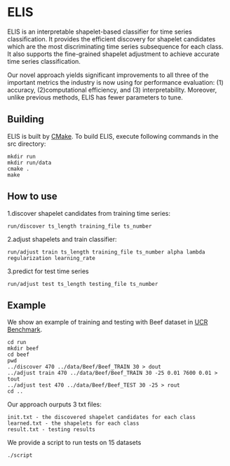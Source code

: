 # ELIS

ELIS is an interpretable shapelet-based classifier for time series classification.
It provides the efficient discovery for shapelet candidates which are the most discriminating time series subsequence for each class.
It also supports the fine-grained shapelet adjustment to achieve accurate time series classification.

Our novel approach yields significant improvements to all three of the important metrics the industry is now using for performance evaluation: (1) accuracy, (2)computational efficiency, and (3) interpretability.
Moreover, unlike previous methods, ELIS has fewer parameters to tune.

<!-- This page supports our publication: -->

<!-- Efficient Learning Interpretable Shapelets for Accurate Time Series Classification, ICDE 2018 IEEE International Conference on Data Engineering, Zicheng Fang, Peng Wang, Wei Wang -->

## Building

ELIS is built by [CMake](https://cmake.org/). To build ELIS, execute following commands in the src directory:

```
mkdir run
mkdir run/data
cmake .
make
```

## How to use

1.discover shapelet candidates from training time series:
```
run/discover ts_length training_file ts_number
```

2.adjust shapelets and train classifier:
```
run/adjust train ts_length training_file ts_number alpha lambda regularization learning_rate
```

3.predict for test time series
```
run/adjust test ts_length testing_file ts_number
```

## Example

We show an example of training and testing with Beef dataset in [UCR Benchmark](http://www.cs.ucr.edu/~eamonn/time_series_data/).
```
cd run
mkdir beef
cd beef
pwd
../discover 470 ../data/Beef/Beef_TRAIN 30 > dout
../adjust train 470 ../data/Beef/Beef_TRAIN 30 -25 0.01 7600 0.01 > tout
../adjust test 470 ../data/Beef/Beef_TEST 30 -25 > rout
cd ..
```

Our approach ourputs 3 txt files:
```
init.txt - the discovered shapelet candidates for each class
learned.txt - the shapelets for each class
result.txt - testing results
```

We provide a script to run tests on 15 datasets
```
./script
```

